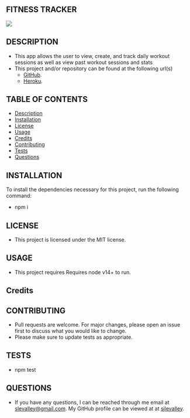 ## FITNESS TRACKER

![](https://img.shields.io/badge/License-MIT-yellow.svg)

## DESCRIPTION

- This app allows the user to view, create, and track daily workout sessions as well as view past workout sessions and stats
- This project and/or repository can be found at the following url(s)
  - [GitHub](https://github.com/sjlevalley/FitnessTracker).
  - [Heroku](https://immense-peak-85651.herokuapp.com/).

## TABLE OF CONTENTS

- [Description](#description)
- [Installation](#Installation)
- [License](#License)
- [Usage](#Usage)
- [Credits](#Credits)
- [Contributing](#Contributing)
- [Tests](#Tests)
- [Questions](#Questions)

## INSTALLATION

To install the dependencies necessary for this project, run the following command:

- npm i

## LICENSE

- This project is licensed under the MIT license.

## USAGE

- This project requires Requires node v14+ to run.

## Credits

## CONTRIBUTING

- Pull requests are welcome. For major changes, please open an issue first to discuss what you would like to change.
- Please make sure to update tests as appropriate.

## TESTS

- npm test

## QUESTIONS

- If you have any questions, I can be reached through me email at slevalley@gmail.com. My GitHub profile can be viewed at at
  [sjlevalley](https://www.github.com/sjlevalley).
